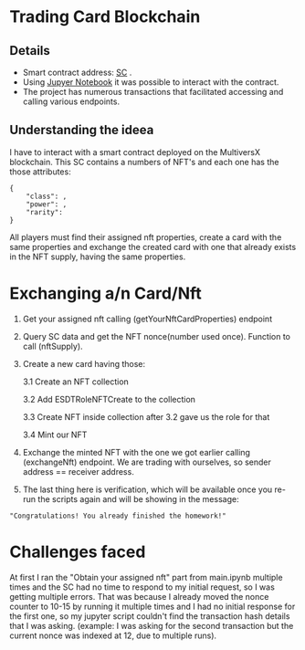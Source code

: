 # Trading Card Blockchain
## Details 
* Smart contract address: [SC](https://github.com/cs-pub-ro/blockchain-protocols-and-distributed-applications/tree/main/assignments/tema-1) .
* Using [Jupyer Notebook](https://jupyter.org/) it was possible to interact with the contract.
* The project has numerous transactions that facilitated accessing and calling various endpoints. 

## Understanding the ideea
I have to interact with a smart contract deployed on the MultiversX blockchain. This SC contains a numbers of NFT's and each one has the those attributes: 
```
{
    "class": , 
    "power": ,
    "rarity": 
}
```
All players must find their assigned nft properties, create a card with the same properties and exchange the created card with one that already exists in the NFT supply, having the same properties.

# Exchanging a/n Card/Nft
1. Get your assigned nft calling (getYourNftCardProperties) endpoint
2. Query SC data and get the NFT nonce(number used once). Function to call (nftSupply).
3. Create a new card having those:

    3.1 Create an NFT collection

    3.2 Add ESDTRoleNFTCreate to the collection

    3.3 Create NFT inside collection after 3.2 gave us the role for that

    3.4 Mint our NFT
4. Exchange the minted NFT with the one we got earlier calling (exchangeNft) endpoint. 
    We are trading with ourselves, so sender address == receiver address.
5.  The last thing here is verification, which will be available once you re-run the scripts again and will be showing in the message:   

`"Congratulations! You already finished the homework!"`
# Challenges faced
At first I ran the "Obtain your assigned nft" part from main.ipynb multiple times and the SC had no time to respond to my initial request, so I was getting multiple errors. That was because I already moved the nonce counter to 10-15 by running it multiple times and I had no initial response for the first one, so my jupyter script couldn't find the transaction hash details that I was asking. (example: I was asking for the second transaction but the current nonce was indexed at 12, due to multiple runs).


